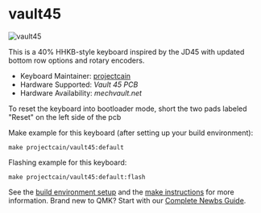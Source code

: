 # vault45

![vault45](https://i.imgur.com/SYrsbQEh.jpeg)

This is a 40% HHKB-style keyboard inspired by the JD45 with updated bottom row options and rotary encoders.

* Keyboard Maintainer: [projectcain](https://github.com/projectcain)
* Hardware Supported: *Vault 45 PCB*
* Hardware Availability: *mechvault.net*

To reset the keyboard into bootloader mode, short the two pads labeled "Reset" on the left side of the pcb

Make example for this keyboard (after setting up your build environment):

    make projectcain/vault45:default

Flashing example for this keyboard:

    make projectcain/vault45:default:flash

See the [build environment setup](https://docs.qmk.fm/#/getting_started_build_tools) and the [make instructions](https://docs.qmk.fm/#/getting_started_make_guide) for more information. Brand new to QMK? Start with our [Complete Newbs Guide](https://docs.qmk.fm/#/newbs).
